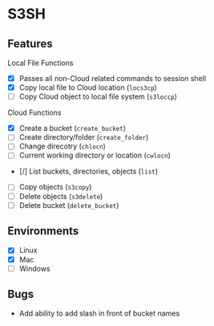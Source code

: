 # S3SH

## Features

Local File Functions

- [x] Passes all non-Cloud related commands to session shell
- [x] Copy local file to Cloud location (`locs3cp`)
- [ ] Copy Cloud object to local file system (`s3loccp`)

Cloud Functions

- [x] Create a bucket (`create_bucket`)
- [ ] Create directory/folder (`create_folder`)
- [ ] Change direcotry (`chlocn`)
- [ ] Current working directory or location (`cwlocn`)
- [/] List buckets, directories, objects (`list`)
- [ ] Copy objects (`s3copy`)
- [ ] Delete objects (`s3delete`)
- [ ] Delete bucket (`delete_bucket`)

## Environments

- [x] Linux
- [x] Mac
- [ ] Windows

## Bugs

- Add ability to add slash in front of bucket names